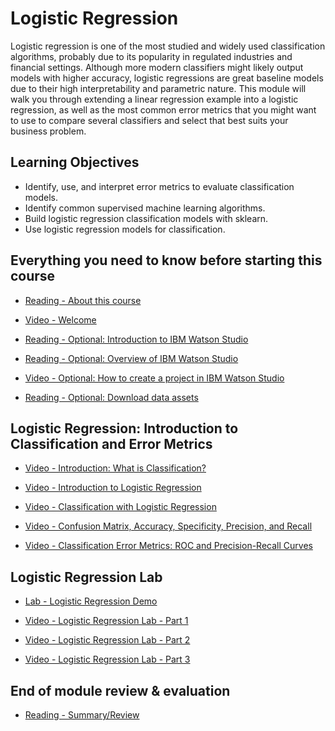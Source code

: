 # Logistic Regression

Logistic regression is one of the most studied and widely used classification algorithms, probably due to its popularity in regulated industries and financial settings. Although more modern classifiers might likely output models with higher accuracy, logistic regressions are great baseline models due to their high interpretability and parametric nature. This module will walk you through extending a linear regression example into a logistic regression, as well as the most common error metrics that you might want to use to compare several classifiers and select that best suits your business problem.

## Learning Objectives

- Identify, use, and interpret error metrics to evaluate classification models.
- Identify common supervised machine learning algorithms.
- Build logistic regression classification models with sklearn.
- Use logistic regression models for classification.

## Everything you need to know before starting this course

- [Reading - About this course](https://www.coursera.org/learn/supervised-machine-learning-classification/supplement/0OTVZ/about-this-course)

- [Video - Welcome](https://www.coursera.org/learn/supervised-machine-learning-classification/lecture/drE75/welcome)

- [Reading - Optional: Introduction to IBM Watson Studio](https://www.coursera.org/learn/supervised-machine-learning-classification/supplement/1xMbk/optional-introduction-to-ibm-watson-studio)

- [Reading - Optional: Overview of IBM Watson Studio](https://www.coursera.org/learn/supervised-machine-learning-classification/supplement/dXH5o/optional-overview-of-ibm-watson-studio)

- [Video - Optional: How to create a project in IBM Watson Studio](https://www.coursera.org/learn/supervised-machine-learning-classification/lecture/024nk/optional-how-to-create-a-project-in-ibm-watson-studio)

- [Reading - Optional: Download data assets](https://www.coursera.org/learn/supervised-machine-learning-classification/supplement/iQAAx/optional-download-data-assets)

## Logistic Regression: Introduction to Classification and Error Metrics

- [Video - Introduction: What is Classification?](https://www.coursera.org/learn/supervised-machine-learning-classification/lecture/M9hsa/introduction-what-is-classification)

- [Video - Introduction to Logistic Regression](https://www.coursera.org/learn/supervised-machine-learning-classification/lecture/zluGs/introduction-to-logistic-regression)

- [Video - Classification with Logistic Regression](https://www.coursera.org/learn/supervised-machine-learning-classification/lecture/8a8IK/classification-with-logistic-regression)

- [Video - Confusion Matrix, Accuracy, Specificity, Precision, and Recall](https://www.coursera.org/learn/supervised-machine-learning-classification/lecture/e9U0e/confusion-matrix-accuracy-specificity-precision-and-recall)

- [Video - Classification Error Metrics: ROC and Precision-Recall Curves](https://www.coursera.org/learn/supervised-machine-learning-classification/lecture/E9gJa/classification-error-metrics-roc-and-precision-recall-curves)

## Logistic Regression Lab

- [Lab - Logistic Regression Demo](./Labs/03a_LAB_Logistic_Regression_Error_Metrics.ipynb)

- [Video - Logistic Regression Lab - Part 1](https://www.coursera.org/learn/supervised-machine-learning-classification/lecture/25l7s/logistic-regression-lab-part-1)

- [Video - Logistic Regression Lab - Part 2](https://www.coursera.org/learn/supervised-machine-learning-classification/lecture/SEnE0/logistic-regression-lab-part-2)

- [Video - Logistic Regression Lab - Part 3](https://www.coursera.org/learn/supervised-machine-learning-classification/lecture/hQ3hF/logistic-regression-lab-part-3)

## End of module review & evaluation

- [Reading - Summary/Review](https://www.coursera.org/learn/supervised-machine-learning-classification/supplement/PbQTZ/summary-review)
